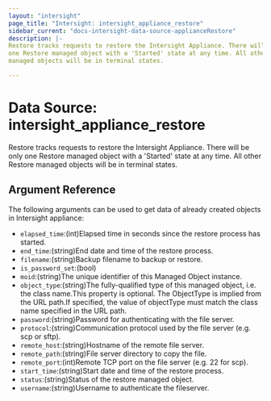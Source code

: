 ```yaml
---
layout: "intersight"
page_title: "Intersight: intersight_appliance_restore"
sidebar_current: "docs-intersight-data-source-applianceRestore"
description: |-
Restore tracks requests to restore the Intersight Appliance. There will be only
one Restore managed object with a 'Started' state at any time. All other Restore
managed objects will be in terminal states.

---
```


# Data Source: intersight_appliance_restore
Restore tracks requests to restore the Intersight Appliance. There will be only
one Restore managed object with a 'Started' state at any time. All other Restore
managed objects will be in terminal states.

## Argument Reference
The following arguments can be used to get data of already created objects in Intersight appliance:
* `elapsed_time`:(int)Elapsed time in seconds since the restore process has started.
* `end_time`:(string)End date and time of the restore process.
* `filename`:(string)Backup filename to backup or restore.
* `is_password_set`:(bool)
* `moid`:(string)The unique identifier of this Managed Object instance.
* `object_type`:(string)The fully-qualified type of this managed object, i.e. the class name.This property is optional. The ObjectType is implied from the URL path.If specified, the value of objectType must match the class name specified in the URL path.
* `password`:(string)Password for authenticating with the file server.
* `protocol`:(string)Communication protocol used by the file server (e.g. scp or sftp).
* `remote_host`:(string)Hostname of the remote file server.
* `remote_path`:(string)File server directory to copy the file.
* `remote_port`:(int)Remote TCP port on the file server (e.g. 22 for scp).
* `start_time`:(string)Start date and time of the restore process.
* `status`:(string)Status of the restore managed object.
* `username`:(string)Username to authenticate the fileserver.
